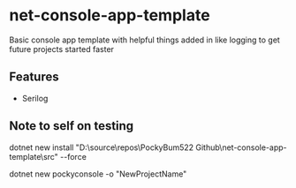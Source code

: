 # net-console-app-template
Basic console app template with helpful things added in like logging to get future projects started faster

## Features
* Serilog

## Note to self on testing

dotnet new install "D:\source\repos\PockyBum522 Github\net-console-app-template\src" --force 

dotnet new pockyconsole -o "NewProjectName"
